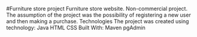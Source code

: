 #Furniture store project
Furniture store website. Non-commercial project. 
The assumption of the project was the possibility of registering a new user and then making a purchase.
Technologies The project was created using technology:
Java
HTML
CSS
Built With:
Maven
pgAdmin
